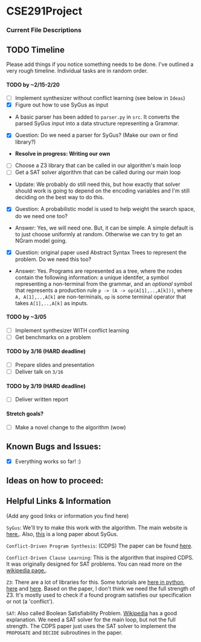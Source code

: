 # CSE291Project

### Current File Descriptions


## TODO Timeline
Please add things if you notice something needs to be done. I've outlined a very rough timeline. Individual tasks are in random order.

#### TODO by ~2/15-2/20
- [ ] Implement synthesizer without conflict learning (see below in `Ideas`)
- [x] Figure out how to use SyGus as input
- A basic parser has been added to `parser.py` in `src`.
  It converts the parsed SyGus input into a data structure representing a Grammar.
- [x] Question: Do we need a parser for SyGus? (Make our own or find library?)
- **Resolve in progress: Writing our own**
- [ ] Choose a Z3 library that can be called in our algorithm's main loop
- [ ] Get a SAT solver algorithm that can be called during our main loop
- Update: We probably do still need this, but how exactly that solver should work is going to
  depend on the encoding variables and I'm still deciding on the best way to do this.
- [x] Question: A probabilistic model is used to help weight the search space, do we need one too?
- Answer: Yes, we will need one. But, it can be simple. 
  A simple default is to just choose uniformly at random.
  Otherwise we can try to get an NGram model going.
- [x] Question: original paper used Abstract Syntax Trees to represent the problem. Do we need this too?
- Answer: Yes. Programs are represented as a tree, where the nodes contain the following information:
  a unique identifer, a symbol representing a non-terminal from the grammar, and an *optional* symbol that represents
  a production rule `p -> (A -> op(A[1],..,A[k]))`, where `A, A[1],..,A[k]` are non-terminals, `op`
  is some terminal operator that takes `A[1],..,A[k]` as inputs.

#### TODO by ~3/05
- [ ] Implement synthesizer WITH conflict learning
- [ ] Get benchmarks on a problem
#### TODO by 3/16 (HARD deadline)
- [ ] Prepare slides and presentation
- [ ] Deliver talk on `3/16`
#### TODO by 3/19 (HARD deadline)
- [ ] Deliver written report

#### Stretch goals?
- [ ] Make a novel change to the algorithm (wow)



## Known Bugs and Issues:

- [x] Everything works so far! :)
  
## Ideas on how to proceed:

## Helpful Links & Information

(Add any good links or information you find here)

`SyGus`: We'll try to make this work with the algorithm. The main website is [here.](https://sygus.org/). Also, [this](https://sygus.org/assets/pdf/Journal_SyGuS.pdf) is a long paper about SyGus.

`Conflict-Driven Program Synthesis`: (CDPS) The paper can be found [here](https://dl.acm.org/doi/10.1145/3192366.3192382).

`Conflict-Driven Clause Learning`: This is the algorithm that inspired CDPS. It was originally designed for SAT problems. You can read more on the [wikipedia page.](https://en.wikipedia.org/wiki/Conflict-driven_clause_learning).

`Z3`: There are a lot of libraries for this. Some tutorials are [here in python](https://ericpony.github.io/z3py-tutorial/guide-examples.htm), [here](https://rise4fun.com/z3/tutorial) and [here](https://theory.stanford.edu/~nikolaj/programmingz3.html). Based on the paper, I don't think we need the full strength of Z3. It's mostly used to check if a found program satisfies our specification or not (a 'conflict').

`SAT`: Also called Boolean Satisfiability Problem. [Wikipedia](https://en.wikipedia.org/wiki/Boolean_satisfiability_problem) has a good explanation. We need a SAT solver for the main loop, but not the full strength. The CDPS paper just uses the SAT solver to implement the `PROPOGATE` and `DECIDE` subroutines in the paper.